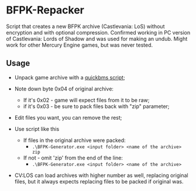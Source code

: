 # BFPK-Repacker
Script that creates a new BFPK archive (Castlevania: LoS) without encryption and with optional compression.
Confirmed working in PC version of Castlevania: Lords of Shadow and was used for making an undub.
Might work for other Mercury Engine games, but was never tested.

## Usage
* Unpack game archive with a [quickbms script](http://aluigi.altervista.org/papers/bms/others/castlevania.bms);
* Note down byte 0x04 of original archive: 
  - If it's 0x02 - game will expect files from it to be raw;
  - if it's 0x03 - be sure to pack files back with "zip" parameter;
* Edit files you want, you can remove the rest;
* Use script like this
  * If files in the original archive were packed: 
    * ```.\BFPK-Generator.exe <input folder> <name of the archive> zip```
  * If not - omit 'zip' from the end of the line: 
    * ```.\BFPK-Generator.exe <input folder> <name of the archive>```

* CV:LOS can load archives with higher number as well, replacing original files, but it always expects replacing files to be packed if original was.
